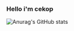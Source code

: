 ### Hello i'm cekop

![Anurag's GitHub stats](https://github-readme-stats.vercel.app/api?username=anuraghazra&show_icons=true&theme=radical)
